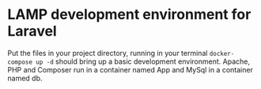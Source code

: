 # LAMP development environment for Laravel 
Put the files in your project directory, running in your terminal `docker-compose up -d` should bring up a basic development environment. Apache, PHP and Composer run in a container named App and MySql in a container named db.
